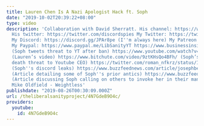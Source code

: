 ```yaml
---
title: Lauren Chen Is A Nazi Apologist Hack ft. Soph
date: "2019-10-02T20:39:22+08:00"
type: video
description: 'Collaboration with David Sherratt. His channel: https://www.youtube.com/user/spinosauruskin
  His twitter: https://twitter.com/discordspies My Twitter: https://twitter.com/LibSanityYT_
  My Discord: https://discord.gg/JPAr8pe (I''m always here) My Patreon: https://www.patreon.com/TheLiberalSanityProject
  My Paypal: https://www.paypal.me/LibSanityYT https://www.businessinsider.com/youtube-bans-soph-far-right-channel-hate-speech-threatens-headquarters-2019-8
  (Soph tweets threat to YT after ban) https://www.youtube.com/watch?v=IcP-GVPuUbo
  (Lauren’s video) https://www.bitchute.com/video/9ztKHsQo4BFh/ (Soph’s video with
  death threat to Youtube CEO) https://twitter.com/roman_nfkrz/status/1113050131031625728
  (Soph''s discord leaks) https://www.buzzfeednews.com/article/josephbernstein/youtubes-newest-far-right-foul-mouthed-red-pilling-star-is
  (Article detailing some of Soph''s prior antics) https://www.buzzfeednews.com/article/josephbernstein/youtube-terminates-account-of-14-year-old-star-over
  (Article discussing Soph calling on others to invoke her in their manifestos) Music:
  Mike Oldfield - Weightless'
publishdate: "2019-08-26T00:30:09.000Z"
url: /theliberalsanityproject/4N7GdeB9O4c/
providers:
  youtube:
    id: 4N7GdeB9O4c
---
```

